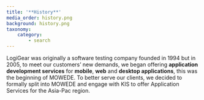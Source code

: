 ```yaml
---
title: '**History**'
media_order: history.png
background: history.png
taxonomy:
    category:
        - search
---
```


LogiGear was originally a software testing company founded in 1994 but in 2005, to meet our customers’ new demands, we began offering **application development services** for **mobile**, **web** and **desktop applications**, this was the beginning of MOWEDE. To better serve our clients, we decided to formally split into MOWEDE and engage with KIS to offer Application Services for the Asia-Pac region.